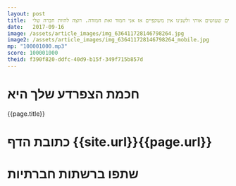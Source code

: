 ```yaml
---
layout: post
title:  פו הדוב: הדברים שעושים אותי שונה הם הדברים שעושים אותי ולשנינו אין משקפיים אז אני חמוד ואת חמודה. רוצה להיות חברה שלי?
date:   2017-09-16
image: /assets/article_images/img_636411728146798264.jpg
image2: /assets/article_images/img_636411728146798264_mobile.jpg
mp: "100001000.mp3"
score: 100001000
theid: f390f820-ddfc-40d9-b15f-349f715b857d
---
```

# חכמת הצפרדע שלך היא
{{page.title}}

# כתובת הדף {{site.url}}{{page.url}}
# שתפו ברשתות חברתיות